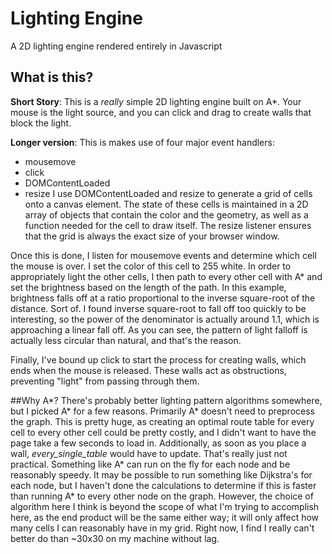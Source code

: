 # Lighting Engine
A 2D lighting engine rendered entirely in Javascript

## What is this?
**Short Story**: This is a *really* simple 2D lighting engine built on A*. Your mouse is the light source, and you can click and drag to create walls that block the light. 

**Longer version**: This is makes use of four major event handlers:
  - mousemove
  - click
  - DOMContentLoaded
  - resize
I use DOMContentLoaded and resize to generate a grid of cells onto a canvas element. The state of these cells is maintained in a 2D array of objects that contain the color and the geometry, as well as a function needed for the cell to draw itself. The resize listener ensures that the grid is always the exact size of your browser window. 

Once this is done, I listen for mousemove events and determine which cell the mouse is over. I set the color of this cell to 255 white. In order to appropriately light the other cells, I then path to every other cell with A* and set the brightness based on the length of the path. In this example, brightness falls off at a ratio proportional to the inverse square-root of the distance. Sort of. I found inverse square-root to fall off too quickly to be interesting, so the power of the denominator is actually around 1.1, which is approaching a linear fall off. As you can see, the pattern of light falloff is actually less circular than natural, and that's the reason. 

Finally, I've bound up click to start the process for creating walls, which ends when the mouse is released. These walls act as obstructions, preventing "light" from passing through them.

##Why A*?
There's probably better lighting pattern algorithms somewhere, but I picked A* for a few reasons. Primarily A* doesn't need to preprocess the graph. This is pretty huge, as creating an optimal route table for every cell to every other cell could be pretty costly, and I didn't want to have the page take a few seconds to load in. Additionally, as soon as you place a wall, _every_single_table_ would have to update. That's really just not practical. Something like A* can run on the fly for each node and be reasonably speedy. It may be possible to run something like Dijkstra's for each node, but I haven't done the calculations to determine if this is faster than running A* to every other node on the graph. However, the choice of algorithm here I think is beyond the scope of what I'm trying to accomplish here, as the end product will be the same either way; it will only affect how many cells I can reasonably have in my grid. Right now, I find I really can't better do than ~30x30 on my machine without lag. 

